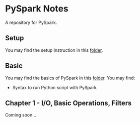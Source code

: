 # PySpark Notes
A repository for PySpark.

## Setup
You may find the setup instruction in this [folder](/setup).

## Basic
You may find the basics of PySpark in this [folder](/basic). You may find:
<ul>
	<li>Syntax to run Python script with PySpark</li> 
</ul>

## Chapter 1 - I/O, Basic Operations, Filters
Coming soon...